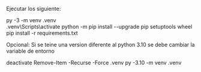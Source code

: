Ejecutar los siguiente:

py -3 -m venv .venv  
.venv\Scripts\activate
python -m pip install --upgrade pip setuptools wheel
pip install -r requirements.txt

Opcional: Si se teine una version diferente al python 3.10 se debe cambiar la variable de entorno

deactivate
Remove-Item -Recurse -Force .venv
py -3.10 -m venv .venv
